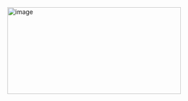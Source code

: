 <img width="394" height="198" alt="image" src="https://github.com/user-attachments/assets/592207e1-1f3f-4dc3-9c90-b367f849cffe" />
